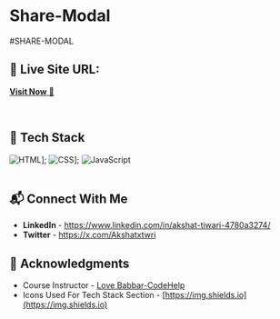 # Share-Modal

#SHARE-MODAL

## 📌 **Live Site URL:** 
<a href="[https://indra-s.github.io/Weather-App/](https://share-modal-akshat.netlify.app/)">**Visit Now** 🚀</a>

<br>

## 📌 Tech Stack

![HTML](https://img.shields.io/badge/html5%20-%23E34F26.svg?&style=for-the-badge&logo=html5&logoColor=white)];
![CSS](https://img.shields.io/badge/css3%20-%231572B6.svg?&style=for-the-badge&logo=css3&logoColor=white)];
<img alt="JavaScript" src="https://img.shields.io/badge/javascript-%23323330.svg?style=for-the-badge&logo=javascript&logoColor=%23F7DF1E"/> 
<br>
<br>

## 📬 Connect With Me

- **LinkedIn** - https://www.linkedin.com/in/akshat-tiwari-4780a3274/
- **Twitter** - https://x.com/Akshatxtwri

## 📌 Acknowledgments

- Course Instructor - [Love Babbar-CodeHelp](https://www.linkedin.com/in/love-babbar-38ab2887/)
- Icons Used For Tech Stack Section - [https://img.shields.io](https://img.shields.io)
